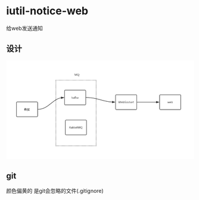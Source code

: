 # iutil-notice-web

给web发送通知

## 设计

![](./images/iutil-notice-web.png)

## git

颜色偏黄的 是git会忽略的文件(.gitignore)
